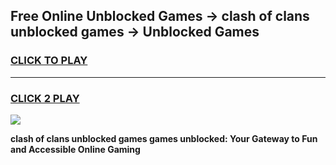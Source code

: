 
## Free Online Unblocked Games → clash of clans unblocked games → Unblocked Games
<h3>
<a href="https://premium.freeplayer.one?title=clash_of_clans_unblocked_games&ref=21F">CLICK TO PLAY</a></h3>
<hr>

<h3>
<a href="https://premium.freeplayer.one?title=clash_of_clans_unblocked_games&ref=21F">CLICK 2 PLAY</a>
  
</h3>

<a href="https://premium.freeplayer.one?title=clash_of_clans_unblocked_games&ref=21F/"><img src="https://clearcache.store/games.png"></a>


**clash of clans unblocked games games unblocked: Your Gateway to Fun and Accessible Online Gaming**

